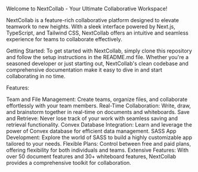 Welcome to NextCollab - Your Ultimate Collaborative Workspace!

NextCollab is a feature-rich collaborative platform designed to elevate teamwork to new heights. With a sleek interface powered by Next.js, TypeScript, and Tailwind CSS, NextCollab offers an intuitive and seamless experience for teams to collaborate effectively.

Getting Started:
To get started with NextCollab, simply clone this repository and follow the setup instructions in the README.md file. Whether you're a seasoned developer or just starting out, NextCollab's clean codebase and comprehensive documentation make it easy to dive in and start collaborating in no time.

Features:

Team and File Management: Create teams, organize files, and collaborate effortlessly with your team members.
Real-Time Collaboration: Write, draw, and brainstorm together in real-time on documents and whiteboards.
Save and Retrieve: Never lose track of your work with seamless saving and retrieval functionality.
Convex Database Integration: Learn and leverage the power of Convex database for efficient data management.
SASS App Development: Explore the world of SASS to build a highly customizable app tailored to your needs.
Flexible Plans: Control between free and paid plans, offering flexibility for both individuals and teams.
Extensive Features: With over 50 document features and 30+ whiteboard features, NextCollab provides a comprehensive toolkit for collaboration.
